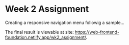 # Week 2 Assignment
Creating a responsive navigation menu followig a sample...


The final result is viewable at site: https://web-frontend-foundation.netlify.app/wk2_assignment/. 
